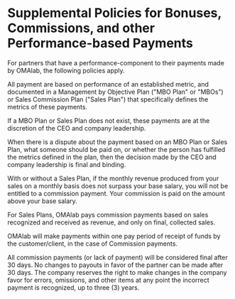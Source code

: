 # Supplemental Policies for Bonuses, Commissions, and other Performance-based Payments

For partners that have a performance-component to their payments made by OMAlab, the following policies apply.

All payment are based on performance of an established metric, and documented in a Management by Objective Plan ("MBO Plan" or "MBOs") or Sales Commission Plan ("Sales Plan") that specifically defines the metrics of these payments.

If a MBO Plan or Sales Plan does not exist, these payments are at the discretion of the CEO and company leadership.

When there is a dispute about the payment based on an MBO Plan or Sales Plan, what someone should be paid on, or whether the person has fulfilled the metrics defined in the plan, then the decision made by the CEO and company leadership is final and binding.

With or without a Sales Plan, if the monthly revenue produced from your sales on a monthly basis does not surpass your base salary, you will not be entitled to a commission payment. Your commission is paid on the amount above your base salary.  

For Sales Plans, OMAlab pays commission payments based on sales recognized and received as revenue, and only on final, collected sales.

OMAlab will make payments within one pay period of receipt of funds by the customer/client, in the case of Commission payments.

All commission payments (or lack of payment) will be considered final after 30 days.  No changes to payouts in favor of the partner can be made after 30 days.  The company reserves the right to make changes in the company favor for errors, omissions, and other items at any point the incorrect payment is recognized, up to three (3) years.  





